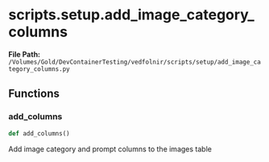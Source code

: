 # scripts.setup.add_image_category_columns

**File Path:** `/Volumes/Gold/DevContainerTesting/vedfolnir/scripts/setup/add_image_category_columns.py`

## Functions

### add_columns

```python
def add_columns()
```

Add image category and prompt columns to the images table

